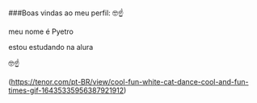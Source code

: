 ###Boas vindas ao meu perfil: 🤓☝

meu nome é Pyetro

estou estudando na alura

🤓☝

(https://tenor.com/pt-BR/view/cool-fun-white-cat-dance-cool-and-fun-times-gif-16435335956387921912)
